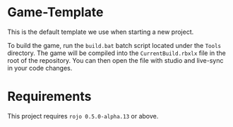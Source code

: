 # Game-Template

This is the default template we use when starting a new project.

To build the game, run the `build.bat` batch script located under the `Tools` directory. The game will be compiled into the `CurrentBuild.rbxlx` file in the root of the repository. 
You can then open the file with studio and live-sync in your code changes.

# Requirements

This project requires `rojo 0.5.0-alpha.13` or above.